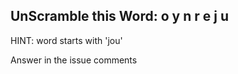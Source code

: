 UnScramble this Word: o y n r e j u
----------

HINT: word starts with 'jou'

Answer in the issue comments
